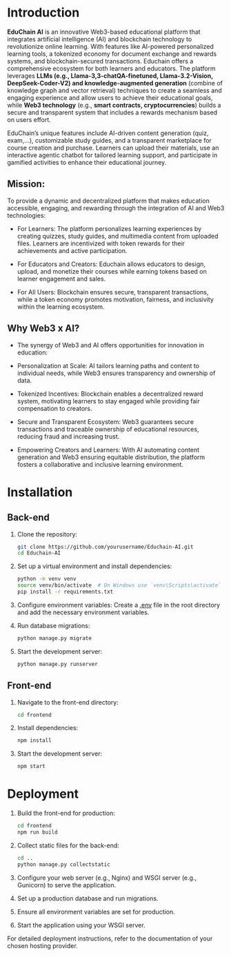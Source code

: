 # Introduction

**EduChain AI** is an innovative Web3-based educational platform that integrates artificial intelligence (AI) and blockchain technology to revolutionize online learning. With features like AI-powered personalized learning tools, a tokenized economy for document exchange and rewards systems, and blockchain-secured transactions. Educhain offers a comprehensive ecosystem for both learners and educators. The platform leverages **LLMs (e.g., Llama-3,3-chatQA-finetuned, Llama-3.2-Vision, DeepSeek-Coder-V2) and knowledge-augmented generation** (combine of knowledge graph and vector retrieval) techniques to create a seamless and engaging experience and allow users to achieve their educational goals, while **Web3 technology** (e.g., **smart contracts, cryptocurrencies**) builds a secure and transparent system that includes a rewards mechanism based on users effort.

EduChain’s unique features include AI-driven content generation (quiz, exam,...), customizable study guides, and a transparent marketplace for course creation and purchase. Learners can upload their materials, use an interactive agentic chatbot for tailored learning support, and participate in gamified activities to enhance their educational journey.


## Mission:
To provide a dynamic and decentralized platform that makes education accessible, engaging, and rewarding through the integration of AI and Web3 technologies:

- For Learners: The platform personalizes learning experiences by creating quizzes, study guides, and multimedia content from uploaded files. Learners are incentivized with token rewards for their achievements and active participation.

- For Educators and Creators: Educhain allows educators to design, upload, and monetize their courses while earning tokens based on learner engagement and sales.

- For All Users: Blockchain ensures secure, transparent transactions, while a token economy promotes motivation, fairness, and inclusivity within the learning ecosystem.

## Why Web3 x AI?
- The synergy of Web3 and AI offers opportunities for innovation in education:

- Personalization at Scale: AI tailors learning paths and content to individual needs, while Web3 ensures transparency and ownership of data.

- Tokenized Incentives: Blockchain enables a decentralized reward system, motivating learners to stay engaged while providing fair compensation to creators.

- Secure and Transparent Ecosystem: Web3 guarantees secure transactions and traceable ownership of educational resources, reducing fraud and increasing trust.

- Empowering Creators and Learners: With AI automating content generation and Web3 ensuring equitable distribution, the platform fosters a collaborative and inclusive learning environment.

# Installation

## Back-end
1. Clone the repository:
    ```sh
    git clone https://github.com/yourusername/Educhain-AI.git
    cd Educhain-AI
    ```

2. Set up a virtual environment and install dependencies:
    ```sh
    python -m venv venv
    source venv/bin/activate  # On Windows use `venv\Scripts\activate`
    pip install -r requirements.txt
    ```

3. Configure environment variables:
    Create a [.env](http://_vscodecontentref_/0) file in the root directory and add the necessary environment variables.

4. Run database migrations:
    ```sh
    python manage.py migrate
    ```

5. Start the development server:
    ```sh
    python manage.py runserver
    ```

## Front-end
1. Navigate to the front-end directory:
    ```sh
    cd frontend
    ```

2. Install dependencies:
    ```sh
    npm install
    ```

3. Start the development server:
    ```sh
    npm start
    ```

# Deployment
1. Build the front-end for production:
    ```sh
    cd frontend
    npm run build
    ```

2. Collect static files for the back-end:
    ```sh
    cd ..
    python manage.py collectstatic
    ```

3. Configure your web server (e.g., Nginx) and WSGI server (e.g., Gunicorn) to serve the application.

4. Set up a production database and run migrations.

5. Ensure all environment variables are set for production.

6. Start the application using your WSGI server.

For detailed deployment instructions, refer to the documentation of your chosen hosting provider.